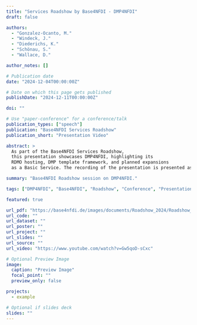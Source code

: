 ```yaml
---
title: "Services Roadshow by Base4NFDI - DMP4NFDI"
draft: false

authors:
  - "Gonzalez-Ocanto, M."
  - "Windeck, J."
  - "Diederichs, K."
  - "Schönau, S."
  - "Wallace, D." 

author_notes: []

# Publication date
date: "2024-12-04T00:00:00Z"

# Date on which this page gets published
publishDate: "2024-12-11T00:00:00Z"

doi: ""

# Use "paper-conference" for a conference/talk
publication_types: ["speech"]
publication: "Base4NFDI Services Roadshow"
publication_short: "Presentation Video"

abstract: >
  As part of the Base4NFDI Services Roadshow, 
  this presentation showcases DMP4NFDI, highlighting its 
  RDMO hosting, DMP template framework, and planned expansions 
  as a Basic Service. The recording of the presentation is presented as a youtube video. 

summary: "Base4NFDI Roadshow session on DMP4NFDI."

tags: ["DMP4NFDI", "Base4NFDI", "Roadshow", "Conference", "Presentation"]

featured: true

url_pdf: "https://base4nfdi.de/images/documents/Roadshow_2024/Roadshow_Presentation_DMP4NFDI.pdf"
url_code: ""
url_dataset: ""
url_poster: ""
url_project: ""
url_slides: ""
url_source: ""
url_video: "https://www.youtube.com/watch?v=Gw5qoD-sCxc"

# Optional Preview Image
image:
  caption: "Preview Image"
  focal_point: ""
  preview_only: false

projects:
  - example

# Optional if slides deck
slides: ""
---
```

